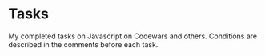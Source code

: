 # Tasks
My completed tasks on Javascript on Сodewars and others.
Сonditions are described in the comments before each task.
